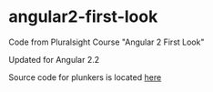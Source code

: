 # angular2-first-look
Code from Pluralsight Course "Angular 2 First Look"

Updated for Angular 2.2

Source code for plunkers is located [here](https://github.com/johnpapa/a2-first-look)


